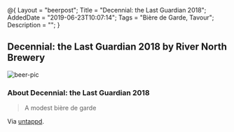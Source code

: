 @{
 Layout = "beerpost";
 Title = "Decennial: the Last Guardian 2018";
 AddedDate = "2019-06-23T10:07:14";
 Tags = "Bière de Garde, Tavour";
 Description = "";
 }
 

## Decennial: the Last Guardian 2018 by River North Brewery

![beer-pic]

### About Decennial: the Last Guardian 2018

> A modest bière de garde

Via [untappd][untappd-url].

[untappd-url]: <https://untappd.com//b/river-north-brewery-decennial-the-last-guardian-2018/3158553>
[beer-pic]: https://jasonpowley.com/assets/img/2019-06-23-decennial-the-last-guardian-2018.jpeg "Decennial: the Last Guardian 2018 by River North Brewery"
